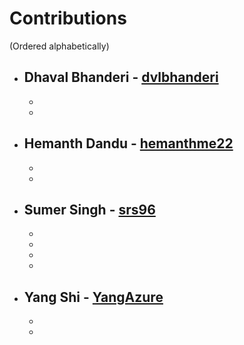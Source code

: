 # Contributions
(Ordered alphabetically)

- **Dhaval Bhanderi** - [dvlbhanderi](https://github.com/dvlbhanderi)
   - 
   - 
   - 
   
- **Hemanth Dandu** - [hemanthme22](https://github.com/hemanthme22)
    - 
    - 
    - 

- **Sumer Singh** - [srs96](https://github.com/srs96)
   - 
   - 
   - 
   - 
   - 
   
- **Yang Shi** - [YangAzure](https://github.com/YangAzure)
   - 
   - 
   - 
   

  
